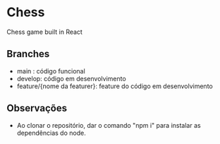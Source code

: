 # Chess
Chess game built in React

## Branches

- main : código funcional
- develop: código em desenvolvimento
- feature/{nome da featurer}: feature do código em desenvolvimento

## Observações

- Ao clonar o repositório, dar o comando "npm i" para instalar as dependências do node.




